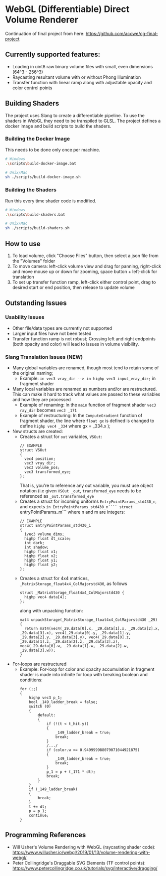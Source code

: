 # WebGL (Differentiable) Direct Volume Renderer

Continuation of final project from here: https://github.com/acowe/cg-final-project

## Currently supported features:
* Loading in uint8 raw binary volume files with small, even dimensions (64^3 - 256^3)
* Raycasting resultant volume with or without Phong Illumination
* Transfer function with linear ramp along with adjustable opacity and color control points

## Building Shaders
The project uses Slang to create a differentiable pipeline. To use the shaders in WebGL they need to be transpiled to GLSL. The project defines a docker image and build scripts to build the shaders.

### Building the Docker Image
This needs to be done only once per machine.
```bash
# Windows
.\scripts\build-docker-image.bat

# Unix/Mac
sh ./scripts/build-docker-image.sh
```

### Building the Shaders
Run this every time shader code is modified.
```bash
# Windows
.\scripts\build-shaders.bat

# Unix/Mac
sh ./scripts/build-shaders.sh
```

## How to use
1. To load volume, click "Choose Files" button, then select a json file from the "Volumes" folder
2. To move camera: left-click volume view and drag for panning, right-click and move mouse up or down for zooming, space button + left-click for translation
3. To set up transfer function ramp, left-click either control point, drag to desired start or end position, then release to update volume

## Outstanding Issues

### Usability Issues
* Other file/data types are currently not supported
* Larger input files have not been tested
* Transfer function ramp is not robust; Crossing left and right endpoints (both opacity and color) will lead to issues in volume visibility. 

### Slang Translation Issues (NEW)
* Many global variables are renamed, though most tend to retain some of the original naming;
    * Example: ```in vec3 vray_dir --> in highp vec3 input_vray_dir;``` in fragment shader
* Many local variables are renamed as numbers and/or are restructured. This can make it hard to track what values are passed to these variables and how they are processed
  * Example of renaming: In the ```main``` function of fragment shader ```vec3 ray_dir``` becomes ```vec3 _171```
  * Example of restructuring: In the ```ComputeGradient``` function of fragment shader, the line where ```float gx``` is defined is changed to define ```highp vec4 _334``` where gx = _334.x ); 
* New structs are created:
    * Creates a struct for ```out``` variables, ```VSOut```:
      ```script
      // EXAMPLE
      struct VSOut
      {
        vec4 position;
        vec3 vray_dir;
        vec3 volume_pos;
        vec3 transformed_eye;
      };
      ```
      That is, you're to reference any out variable, you must use object notation (i.e given ```VSOut _out```, ```transformed_eye``` needs to be referenced as ```_out.transformed_eye```
    * Creates a struct for incoming uniforms ```EntryPointParams_std430_n```, and expects ```in EntryPointParams_std430_n```` struct ```entryPointParams_m``` where n and m are integers:
      ```script
      // EXAMPLE
      struct EntryPointParams_std430_1
      {
        ivec3 volume_dims;
        highp float dt_scale;
        int dark;
        int shadow;
        highp float x1;
        highp float x2;
        highp float y1;
        highp float y2;
      };
      ```
    * Creates a struct for 4x4 matrices, ```_MatrixStorage_float4x4_ColMajorstd430```, as follows
      ```script
      struct _MatrixStorage_float4x4_ColMajorstd430 {
        highp vec4 data[4];
      };
      ```
      along with unpacking function:
      ```script
      mat4 unpackStorage(_MatrixStorage_float4x4_ColMajorstd430 _29)
      {
        return mat4(vec4(_29.data[0].x, _29.data[1].x, _29.data[2].x, _29.data[3].x), vec4(_29.data[0].y, _29.data[1].y, _29.data[2].y, _29.data[3].y), vec4(_29.data[0].z, _29.data[1].z, _29.data[2].z, _29.data[3].z), vec4(_29.data[0].w, _29.data[1].w, _29.data[2].w, _29.data[3].w));
      }
      ```
* For-loops are restructured
  * Example: For-loop for color and opacity accumulation in fragment shader is made into infinite for loop with breaking boolean and conditions:
    ```script
    for (;;)
    {
        highp vec3 p_1;
        bool _149_ladder_break = false;
        switch (0)
        {
            default:
            {
                if (!(t < t_hit.y))
                {
                    _149_ladder_break = true;
                    break;
                }
                /.../
                if (color.w >= 0.949999988079071044921875)
                {
                    _149_ladder_break = true;
                    break;
                }
                p_1 = p + (_171 * dt);
                break;
            }
        }
        if (_149_ladder_break)
        {
            break;
        }
        t += dt;
        p = p_1;
        continue;
    }
    ```

## Programming References
* Will Usher's Volume Rendering with WebGL (raycasting shader code): https://www.willusher.io/webgl/2019/01/13/volume-rendering-with-webgl/
* Peter Collingridge's Draggable SVG Elements (TF control points): https://www.petercollingridge.co.uk/tutorials/svg/interactive/dragging/
